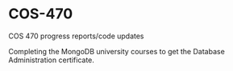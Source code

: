 # COS-470
COS 470 progress reports/code updates

Completing the MongoDB university courses to get the Database Administration certificate.
